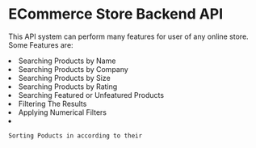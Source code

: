 # ECommerce Store Backend API

This API system can perform many features for user of any online store.
Some Features are:
<li>  Searching Products by Name </li>
<li>  Searching Products by Company </li>
<li>  Searching Products by Size  </li>
<li>  Searching Products by Rating </li>
<li>  Searching Featured or Unfeatured Products
<li>  Filtering The Results
<li>  Applying Numerical Filters 
    <li>

    Sorting Poducts in according to their

     